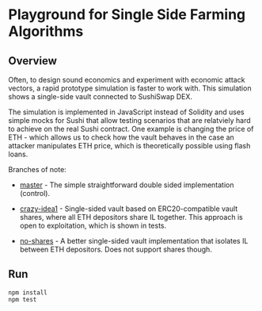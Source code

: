 # Playground for Single Side Farming Algorithms

## Overview

Often, to design sound economics and experiment with economic attack vectors, a rapid prototype simulation is faster to work with. This simulation shows a single-side vault connected to SushiSwap DEX.

The simulation is implemented in JavaScript instead of Solidity and uses simple mocks for Sushi that allow testing scenarios that are relatviely hard to achieve on the real Sushi contract. One example is changing the price of ETH - which allows us to check how the vault behaves in the case an attacker manipulates ETH price, which is theoretically possible using flash loans.

Branches of note:

* [master](https://github.com/defi-org-code/single-playground/tree/master) - The simple straightforward double sided implementation (control).

* [crazy-idea1](https://github.com/defi-org-code/single-playground/tree/crazy-idea1) - Single-sided vault based on ERC20-compatible vault shares, where all ETH depositors share IL together. This approach is open to exploitation, which is shown in tests.

* [no-shares](https://github.com/defi-org-code/single-playground/tree/no-shares) - A better single-sided vault implementation that isolates IL between ETH depositors. Does not support shares though.

## Run

```
npm install
npm test
```
